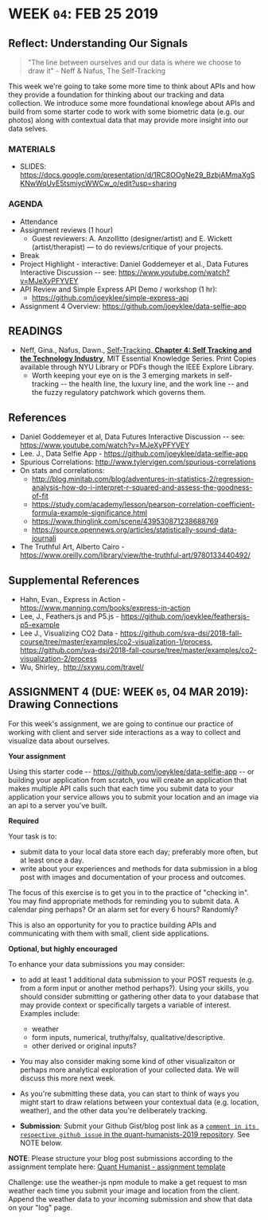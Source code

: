 # WEEK `04`: FEB 25 2019
## Reflect: Understanding Our Signals

> "The line between ourselves and our data is where we choose to draw it" - Neff & Nafus, The Self-Tracking

This week we're going to take some more time to think about APIs and how they provide a foundation for thinking about our tracking and data collection. We introduce some more foundational knowlege about APIs and build from some starter code to work with some biometric data (e.g. our photos) along with contextual data that may provide more insight into our data selves.

### MATERIALS
- SLIDES: https://docs.google.com/presentation/d/1RC8OOgNe29_BzbjAMmaXgSKNwWqUvE5tsmiycWWCw_o/edit?usp=sharing

### AGENDA

- Attendance
- Assignment reviews (1 hour)
  - Guest reviewers: A. Anzollitto (designer/artist) and E. Wickett (artist/therapist) — to do reviews/critique of your projects.
- Break
- Project Highlight - interactive: Daniel Goddemeyer et al., Data Futures Interactive Discussion -- see: https://www.youtube.com/watch?v=MJeXyPFYVEY
- API Review and Simple Express API Demo / workshop (1 hr):
  - https://github.com/joeyklee/simple-express-api
- Assignment 4 Overview: https://github.com/joeyklee/data-selfie-app


## READINGS
- Neff, Gina., Nafus, Dawn., [Self-Tracking, **Chapter 4: Self Tracking and the Technology Industry**](https://ieeexplore-ieee-org.proxy.library.nyu.edu/book/7580017?bknumber=7580017), MIT Essential Knowledge Series. Print Copies available through NYU Library or PDFs though the IEEE Explore Library. 
    - Worth keeping your eye on is the 3 emerging markets in self-tracking -- the health line, the luxury line, and the work line -- and the fuzzy regulatory patchwork which governs them. 

## References 
- Daniel Goddemeyer et al, Data Futures Interactive Discussion -- see: https://www.youtube.com/watch?v=MJeXyPFYVEY
- Lee. J., Data Selfie App - https://github.com/joeyklee/data-selfie-app 
- Spurious Correlations: http://www.tylervigen.com/spurious-correlations
- On stats and correlations:
  - http://blog.minitab.com/blog/adventures-in-statistics-2/regression-analysis-how-do-i-interpret-r-squared-and-assess-the-goodness-of-fit
  - https://study.com/academy/lesson/pearson-correlation-coefficient-formula-example-significance.html
  - https://www.thinglink.com/scene/439530871238688769
  - https://source.opennews.org/articles/statistically-sound-data-journali
- The Truthful Art, Alberto Cairo - https://www.oreilly.com/library/view/the-truthful-art/9780133440492/



## Supplemental References
- Hahn, Evan., Express in Action - https://www.manning.com/books/express-in-action
- Lee, J., Feathers.js and P5.js - https://github.com/joeyklee/feathersjs-p5-example 
- Lee J., Visualizing CO2 Data - https://github.com/sva-dsi/2018-fall-course/tree/master/examples/co2-visualization-1/process, https://github.com/sva-dsi/2018-fall-course/tree/master/examples/co2-visualization-2/process 
- Wu, Shirley,. http://sxywu.com/travel/


## ASSIGNMENT 4 (DUE: WEEK `05`, 04 MAR 2019): Drawing Connections

For this week's assignment, we are going to continue our practice of working with client and server side interactions as a way to collect and visualize data about ourselves. 

**Your assignment**

Using this starter code -- https://github.com/joeyklee/data-selfie-app -- or building your application from scratch, you will create an application that makes multiple API calls such that each time you submit data to your application your service allows you to submit your location and an image via an api to a server you've built. 

**Required**

Your task is to:

- submit data to your local data store each day; preferably more often, but at least once a day. 
- write about your experiences and methods for data submission in a blog post with images and documentation of your process and outcomes.

The focus of this exercise is to get you in to the practice of "checking in". You may find appropriate methods for reminding you to submit data. A calendar ping perhaps? Or an alarm set for every 6 hours? Randomly?

This is also an opportunity for you to practice building APIs and communicating with them with small, client side applications. 


**Optional, but highly encouraged**

To enhance your data submissions you may consider: 
- to add at least 1 additional data submission to your POST requests (e.g. from a form input or another method perhaps?).  Using your skills, you should consider submitting or gathering other data to your database that may provide context or specifically targets a variable of interest. Examples include:
  - weather
  - form inputs, numerical, truthy/falsy, qualitative/descriptive.
  - other derived or original inputs?
- You may also consider making some kind of other visualizaiton or perhaps more analytical exploration of your collected data. We will discuss this more next week.
- As you're submitting these data, you can start to think of ways you might start to draw relations between your contextual data (e.g. location, weather), and the other data you're deliberately tracking.

- **Submission**: Submit your Github Gist/blog post link as a [`comment in its respective github issue` in the quant-humanists-2019 repository](https://github.com/joeyklee/quant-humanists-2019/issues). See NOTE below.

**NOTE**: Please structure your blog post submissions according to the assignment template here: [Quant Humanist - assignment template](https://github.com/joeyklee/quant-humanists-2019/blob/master/_templates/assignment-submission-template.md)  


Challenge: use the weather-js npm module to make a get request to msn weather each time you submit your image and location from the client. Append the weather data to your incoming submission and show that data on your "log" page.



